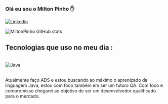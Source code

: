 ### Olá eu sou o Milton Pinho ✋

[![Linkedin](https://img.shields.io/badge/LinkedIn-0077B5?style=for-the-badge&logo=linkedin&logoColor=white)](https://www.linkedin.com/in/milton-pinho-103876231/)

![MiltonPinho GitHub stats](https://github-readme-stats.vercel.app/api?username=MiltonPinho&show_icons=true&theme=dracula)

## Tecnologias que uso no meu dia :

<div style= "display: inline_block"><br/>

<img align="center" alt="Java" src="https://img.shields.io/badge/Java-ED8B00?style=for-the-badge&logo=openjdk&logoColor=white"/>
</div><br/>

Atualmente faço ADS e estou buscando ao máximo o aprenizado da linguagem Java, estou com foco também em ser um futuro QA. Com foco e compromisso chegarei ao objetivo de ser um desenvolvedor qualificado para o mercado.
